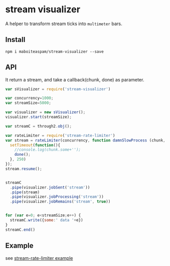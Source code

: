 # stream visualizer

A helper to transform stream ticks into `multimeter` bars.

## Install

    npm i maboiteaspam/stream-visualizer --save

## API

It return a stream, and take a callback(chunk, done) as parameter.

```js
var sVisualizer = require('stream-visualizer')

var concurrency=1000;
var streamSize=5000;

var visualizer = new sVisualizer();
visualizer.start(streamSize);

var streamC = through2.obj();

var rateLimiter = require('stream-rate-limiter')
var stream = rateLimiter(concurrency, function damnSlowProcess (chunk, done) {
  setTimeout(function(){
    //console.log(chunk.some+'');
    done();
  }, 250)
});
stream.resume();


streamC
  .pipe(visualizer.jobSent('stream'))
  .pipe(stream)
  .pipe(visualizer.jobProcessing('stream'))
  .pipe(visualizer.jobRemains('stream', true))


for (var e=0; e<streamSize;e++) {
  streamC.write({some:' data '+e})
}
streamC.end()

```

## Example

see [stream-rate-limiter example](https://github.com/maboiteaspam/stream-rate-limiter)
